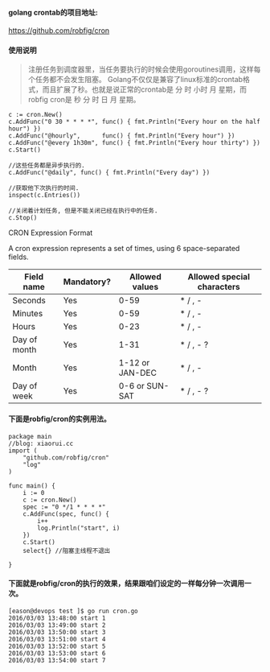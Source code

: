 #### golang crontab的项目地址:
https://github.com/robfig/cron

#### 使用说明

>注册任务到调度器里，当任务要执行的时候会使用goroutines调用，这样每个任务都不会发生阻塞。 
>Golang不仅仅是兼容了linux标准的crontab格式，而且扩展了秒。也就是说正常的crontab是 分 时 小时 月 星期，而robfig cron是 秒 分 时 日 月 星期。 

```
c := cron.New()
c.AddFunc("0 30 * * * *", func() { fmt.Println("Every hour on the half hour") })
c.AddFunc("@hourly",      func() { fmt.Println("Every hour") })
c.AddFunc("@every 1h30m", func() { fmt.Println("Every hour thirty") })
c.Start()
 
//这些任务都是异步执行的.
c.AddFunc("@daily", func() { fmt.Println("Every day") })
 
//获取他下次执行的时间. 
inspect(c.Entries())
 
//关闭着计划任务, 但是不能关闭已经在执行中的任务. 
c.Stop()  

```
 
CRON Expression Format
 
A cron expression represents a set of times, using 6 space-separated fields.

Field name   | Mandatory? | Allowed values  | Allowed special characters
----------   | ---------- | --------------  | --------------------------
Seconds      | Yes        | 0-59            | * / , -
Minutes      | Yes        | 0-59            | * / , -
Hours        | Yes        | 0-23            | * / , -
Day of month | Yes        | 1-31            | * / , - ?
Month        | Yes        | 1-12 or JAN-DEC | * / , -
Day of week  | Yes        | 0-6 or SUN-SAT  | * / , - ?


#### 下面是robfig/cron的实例用法。 

```
package main
//blog: xiaorui.cc
import (
    "github.com/robfig/cron"
    "log"
)
 
func main() {
    i := 0
    c := cron.New()
    spec := "0 */1 * * * *"
    c.AddFunc(spec, func() {
        i++
        log.Println("start", i)
    })
    c.Start()
    select{} //阻塞主线程不退出
 
}

```

#### 下面就是robfig/cron的执行的效果，结果跟咱们设定的一样每分钟一次调用一次。

```
[eason@devops test ]$ go run cron.go
2016/03/03 13:48:00 start 1
2016/03/03 13:49:00 start 2
2016/03/03 13:50:00 start 3
2016/03/03 13:51:00 start 4
2016/03/03 13:52:00 start 5
2016/03/03 13:53:00 start 6
2016/03/03 13:54:00 start 7

```

